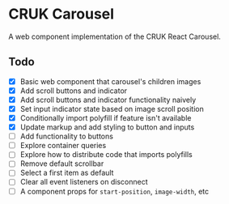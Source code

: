 # CRUK Carousel

A web component implementation of the CRUK React Carousel.

## Todo

- [x] Basic web component that carousel's children images
- [x] Add scroll buttons and indicator
- [x] Add scroll buttons and indicator functionality naively
- [x] Set input indicator state based on image scroll position
- [x] Conditionally import polyfill if feature isn't available
- [x] Update markup and add styling to button and inputs
- [ ] Add functionality to buttons
- [ ] Explore container queries
- [ ] Explore how to distribute code that imports polyfills
- [ ] Remove default scrollbar 
- [ ] Select a first item as default
- [ ] Clear all event listeners on disconnect
- [ ] A component props for `start-position`, `image-width`, etc 
